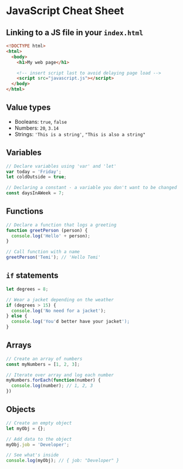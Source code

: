 # JavaScript Cheat Sheet

## Linking to a JS file in your `index.html`
```html
<!DOCTYPE html>
<html>
  <body>
    <h1>My web page</h1>

    <!-- insert script last to avoid delaying page load -->
    <script src="javascript.js"></script>
  </body>
</html>
```

## Value types
- Booleans: `true`, `false`
- Numbers: `20`, `3.14`
- Strings: `'This is a string'`, `"This is also a string"`

## Variables
```js
// Declare variables using 'var' and 'let'
var today = 'Friday';
let coldOutside = true;

// Declaring a constant - a variable you don't want to be changed
const daysInAWeek = 7;
```

## Functions
```js
// Declare a function that logs a greeting
function greetPerson (person) {
  console.log('Hello' + person);
}

// Call function with a name
greetPerson('Temi'); // 'Hello Temi'
```

## `if` statements
```js
let degrees = 8;

// Wear a jacket depending on the weather
if (degrees > 15) {
  console.log('No need for a jacket');
} else {
  console.log('You'd better have your jacket');
}
```

## Arrays
```js
// Create an array of numbers
const myNumbers = [1, 2, 3];

// Iterate over array and log each number
myNumbers.forEach(function(number) {
  console.log(number); // 1, 2, 3
})
```

## Objects
```js
// Create an empty object
let myObj = {};

// Add data to the object
myObj.job = 'Developer';

// See what's inside
console.log(myObj); // { job: "Developer" }
```
